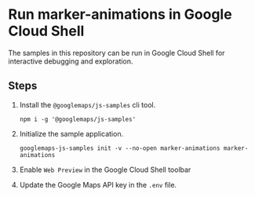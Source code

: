 # Run marker-animations in Google Cloud Shell

The samples in this repository can be run in Google Cloud Shell for interactive debugging and exploration.

## Steps

1. Install the `@googlemaps/js-samples` cli tool.

    ```
    npm i -g '@googlemaps/js-samples'
    ```
1. Initialize the sample application. 
    ```
    googlemaps-js-samples init -v --no-open marker-animations marker-animations
    ```
1. Enable `Web Preview` in the Google Cloud Shell toolbar
1. Update the Google Maps API key in the `.env` file.
